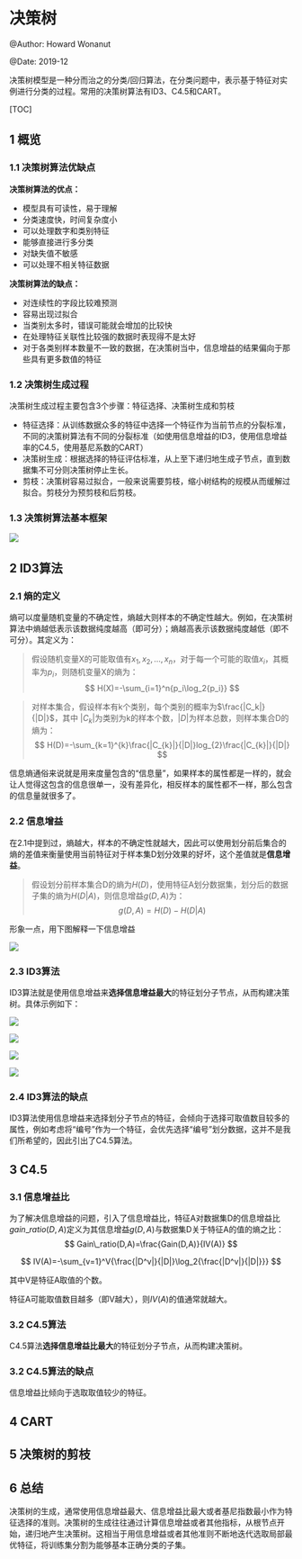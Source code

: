 # 决策树

@Author: Howard Wonanut

@Date: 2019-12



决策树模型是一种分而治之的分类/回归算法，在分类问题中，表示基于特征对实例进行分类的过程。常用的决策树算法有ID3、C4.5和CART。

[TOC]

## 1 概览

### 1.1 决策树算法优缺点

**决策树算法的优点：**

- 模型具有可读性，易于理解
- 分类速度快，时间复杂度小
- 可以处理数字和类别特征
- 能够直接进行多分类
- 对缺失值不敏感
- 可以处理不相关特征数据

**决策树算法的缺点：**

- 对连续性的字段比较难预测
- 容易出现过拟合
- 当类别太多时，错误可能就会增加的比较快
- 在处理特征关联性比较强的数据时表现得不是太好
- 对于各类别样本数量不一致的数据，在决策树当中，信息增益的结果偏向于那些具有更多数值的特征

### 1.2 决策树生成过程

决策树生成过程主要包含3个步骤：特征选择、决策树生成和剪枝

- 特征选择：从训练数据众多的特征中选择一个特征作为当前节点的分裂标准，不同的决策树算法有不同的分裂标准（如使用信息增益的ID3，使用信息增益率的C4.5，使用基尼系数的CART）
- 决策树生成：根据选择的特征评估标准，从上至下递归地生成子节点，直到数据集不可分则决策树停止生长。
- 剪枝：决策树容易过拟合，一般来说需要剪枝，缩小树结构的规模从而缓解过拟合。剪枝分为预剪枝和后剪枝。

### 1.3 决策树算法基本框架

![](./imgs/1.png)



## 2 ID3算法

### 2.1 熵的定义

熵可以度量随机变量的不确定性，熵越大则样本的不确定性越大。例如，在决策树算法中熵越低表示该数据纯度越高（即可分）；熵越高表示该数据纯度越低（即不可分）。其定义为：

> 假设随机变量X的可能取值有$x_1,x_2,...,x_n$，对于每一个可能的取值$x_i$，其概率为$p_i$，则随机变量X的熵为：
> $$
> H(X)=-\sum_{i=1}^n{p_i\log_2{p_i}}
> $$

> 对样本集合，假设样本有k个类别，每个类别的概率为$\frac{|C_k|}{|D|}$，其中 ${|C_{k}|}$为类别为k的样本个数，$|D|$为样本总数，则样本集合D的熵为：
> $$
> H(D)=-\sum_{k=1}^{k}\frac{|C_{k}|}{|D|}log_{2}\frac{|C_{k}|}{|D|}
> $$

信息熵通俗来说就是用来度量包含的“信息量”，如果样本的属性都是一样的，就会让人觉得这包含的信息很单一，没有差异化，相反样本的属性都不一样，那么包含的信息量就很多了。

### 2.2 信息增益

在2.1中提到过，熵越大，样本的不确定性就越大，因此可以使用划分前后集合的熵的差值来衡量使用当前特征对于样本集D划分效果的好坏，这个差值就是**信息增益**。

> 假设划分前样本集合D的熵为$H(D)$，使用特征A划分数据集，划分后的数据子集的熵为$H(D|A)$，则信息增益$g(D,A)$为：
> $$
> g(D,A)=H(D)-H(D|A)
> $$

形象一点，用下图解释一下信息增益

![](./imgs/2.jpg)

### 2.3 ID3算法

ID3算法就是使用信息增益来**选择信息增益最大**的特征划分子节点，从而构建决策树。具体示例如下：

![](./imgs/3.png)

![](./imgs/4.png)

![](./imgs/5.png)

![](./imgs/6.png)

### 2.4 ID3算法的缺点

ID3算法使用信息增益来选择划分子节点的特征，会倾向于选择可取值数目较多的属性，例如考虑将“编号”作为一个特征，会优先选择“编号”划分数据，这并不是我们所希望的，因此引出了C4.5算法。



## 3 C4.5

### 3.1 信息增益比

为了解决信息增益的问题，引入了信息增益比，特征A对数据集D的信息增益比$gain\_ratio(D,A)$定义为其信息增益$g(D,A)$与数据集D关于特征A的值的熵之比：
$$
Gain\_ratio(D,A)=\frac{Gain(D,A)}{IV(A)}
$$

$$
IV(A)=-\sum_{v=1}^V{\frac{|D^v|}{|D|}\log_2{\frac{|D^v|}{|D|}}}
$$

其中V是特征A取值的个数。

特征A可能取值数目越多（即V越大），则$IV(A)$的值通常就越大。

### 3.2 C4.5算法

C4.5算法**选择信息增益比最大**的特征划分子节点，从而构建决策树。



### 3.2 C4.5算法的缺点

信息增益比倾向于选取取值较少的特征。



## 4 CART



## 5 决策树的剪枝



## 6 总结

决策树的生成，通常使用信息增益最大、信息增益比最大或者基尼指数最小作为特征选择的准则。决策树的生成往往通过计算信息增益或者其他指标，从根节点开始，递归地产生决策树。这相当于用信息增益或者其他准则不断地迭代选取局部最优特征，将训练集分割为能够基本正确分类的子集。